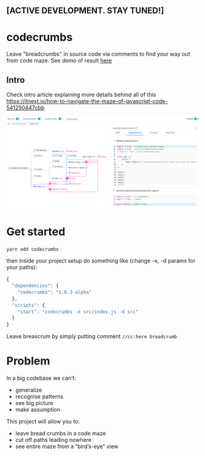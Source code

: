 ## [ACTIVE DEVELOPMENT. STAY TUNED!]

# codecrumbs
Leave "breadcrumbs" in source code via comments to find your way out from code maze.
See *demo* of result [here](https://bogdan-lyashenko.github.io/codecrumbs/src/public/dist/standalone/index.html)

## Intro

Check intro article explaining more details behind all of this
https://itnext.io/how-to-navigate-the-maze-of-javascript-code-541250447cbb


![](/docs/ui-scr.png)

# Get started
```yarn add codecrumbs```

then inside your project setup do something like (change -e, -d params for your paths):
```javascript
{
  "dependencies": {
    "codecrumbs": "1.0.3-alpha"
  },
  "scripts": {
    "start": "codecrumbs -e src/index.js -d src"
  }
}
```

Leave breascrum by simply putting comment ```//cc:here breadcrumb```

# Problem 

In a big codebase we can’t:
- generalize
- recognise patterns
- see big picture
- make assumption 

This project will allow you to: 
- leave bread crumbs in a code maze
- cut off paths leading nowhere
- see entire maze from a “bird’s-eye” view
